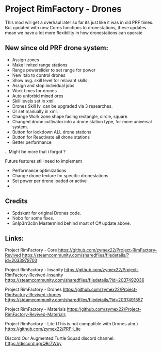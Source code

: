 # Project RimFactory - Drones
This mod will get a overhaul later so far its just like it was in old PRF times.
But updated with new Cores functions to dronestations, these updates mean we have a lot more flexibility in how dronestations can operate





## New since old PRF drone system:
- Assign zones
- Make limited range stations
- Range powerslider to set range for power
- New itab to control drones
- Show avg. skill level for relavant skills.
- Assign and stop individual jobs
- Work times for drones
- Auto unforbid mined ores
- Skill levels set in xml
- Drones Skill lv. can be upgraded via 3 researches.
- Or set manually in xml.
- Change Work zone shape facing rectangle, circle, square.
- Changed drone cultivator into a drone station type, for more universal system.
- Button for lockdown ALL drone stations
- Button for Reactivate all drone stations
- Better performance

...Might be more that i forgot ?


Future features still need to implement
- Performance optimizations
- Change drone texture for specific dronestations
- Set power per drone loaded or active
- 

## Credits
- Spdskatr for original Drones code.
- Nobo for some fixes.
- Sn1p3rr3c0n Mastermind behind most of C# update above.


## Links:
Project RimFactory - Core
https://github.com/zymex22/Project-RimFactory-Revived
https://steamcommunity.com/sharedfiles/filedetails/?id=2033979700

Project RimFactory - Insanity
https://github.com/zymex22/Project-RimFactory-Revived-Insanity 
https://steamcommunity.com/sharedfiles/filedetails/?id=2037492036

Project RimFactory - Drones
https://github.com/zymex22/Project-RimFactory-Revived-drones
https://steamcommunity.com/sharedfiles/filedetails/?id=2037491557

Project RimFactory - Materials
https://github.com/zymex22/Project-RimFactory-Revived-Materials


Project RimFactory - Lite (This is not compatible with Drones atm.)
https://github.com/zymex22/PRF-Lite


Discord
Our Augmented Turtle Squad discord channel:
https://discord.gg/QBr7Wby
